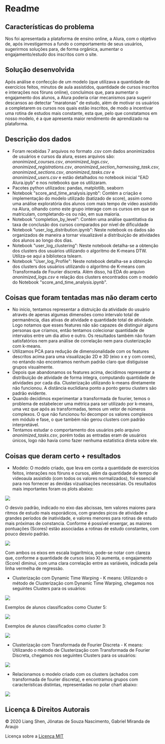 # Readme


## Características do problema
Nos foi apresentada a plataforma de ensino online, a Alura, com o objetivo de, após investigarmos a fundo o comportamento de seus usuários, sugerirmos soluções para, de forma orgânica, aumentar o engajamento/estudo dos inscritos com o site.
## Solução desenvolvida
Após análise e confecção de um modelo (que utilizava a quantidade de exercícios feitos, minutos de aula assistidos, quantidade de cursos inscritos e interações nos fóruns online), concluímos que, para aumentar o engajamento dos alunos, a Alura poderia criar mecanismos para sugerir descansos ao detectar "maratonas" de estudo, além de motivar os usuários a completarem os cursos nos quais estão inscritos, de modo a incentivar uma rotina de estudos mais constante, esta que, pelo que constatamos em nosso modelo, é a que apresenta maior rendimento de aprendizado na plataforma.
## Descrição dos dados
- Foram recebidas 7 arquivos no formato .csv com dados anonimizados de usuários e cursos da alura, esses arquivos são: _anonimized_courses.csv_, _anonimized_logs.csv_, _anonimized_registrations.csv_, _anonimized_section_harnessing_task.csv_, _anonimized_sections.csv_, _anonimized_tasks.csv_ e _anonimized_users.csv_ e estão detalhados no notebook inicial "EAD Alura.ipyb" e nos notebooks que os utilizaram.
- Pacotes python utilizados: pandas, matplotlib, seaborn
- Notebook "score_and_time_analysis.ipynb":
Contém a criação e implementação do modelo utilizado (batizado de score), assim como uma análise exploratória dos alunos com mais tempo de vídeo assistido na Alura, olhando como este grupo interage com os cursos em que se matriculam, completando-os ou não, em sua maioria.
- Notebook "completion_by_level":
Contém uma análise quantitativa da taxa de conclusão dos cursos comparados por nível de dificuldade
- Notebook "user_log_distribution.ipynb":
Neste notebook os dados são organizados de maneira a tornar visualizável a distribuição de atividades dos alunos ao longo dos dias.
- Notebook "user_log_clustering":
Neste notebook detalha-se a obtenção dos clusters dos usuários utilizando o algoritmo de K-means DTW. Utiliza-se aqui a biblioteca tslearn.
- Notebook "User_log_Profile":
Neste notebook detalha-se a obtenção dos clusters dos usuários utilizando o algoritmo de K-means com Transformada de Fourier discreta. Além disso, há EDA do arquivo _anonimized_logs.csv_  e relação dos clusters encontrados com o modelo do Notebook "score_and_time_analysis.ipynb".

## Coisas que foram tentadas mas não deram certo
- No início, tentamos representar a distruição da atividade do usuário através de apenas algumas dimensões como intervalo total de permanência, dias ativas de atividade e quantidade total de atividade. Logo notamos que esses features não são capazes de distinguir alguns personas que criamos, então tentamos colecionar quantidade de intervalos entre um dia ativo e outro. Os resultados também não foram satisfatórios nem para análise de correlação nem para clusterização com k-means.
- Utilizamos  PCA para redução de dimensionalidade com os features descritos acima para uma visualização 2D e 3D (eixo x e y com cores), no entando não encontramos nenhum padrão claro que distiguisse grupos visualmente.
- Depois que abandonamos os features acima, decidimos representar a distribuição de atividade de forma íntegra, computando quantidade de atividades por cada dia. Clusterização utilizando k-means diretamente não funcionou. A distância euclidiana ponto a ponto gerou clusters são padrão evidente.
- Quando decidimos experimentar a transformada de fourier, temos o problema de estabelecer uma métrica para ser utilizado por k-means, uma vez que após as transformadas, temos um vetor de números complexos. O que não funcionou foi decompor os valores complexos em módulo e fase, o que também não gerou clusters com padrão interpretável.
- Tentamos estudar o comportamento dos usuários pelo arquivo _anonimized_tasks.csv_, porém todas as entradas eram de usuários únicos, logo não havia como fazer nenhuma estatística direta sobre ele.

## Coisas que deram certo + resultados
- Modelo:
O modelo criado, que leva em conta a quantidade de exercícios feitos, interações nos fóruns e cursos, além da quantidade de tempo de videoaula assistido (com todos os valores normalizados), foi essencial para nos fornecer as devidas vizualisações necessárias. Os resultados mais importantes foram os plots abaixo:

![](images/graph1.png)

O desvio padrão, indicado no eixo das abcissas, tem valores maiores para ritmos de estudo mais esporádicos, com grandes picos de atividade e grandes períodos de inatividade, e valores menores para rotinas de estudo mais próximas de constancia. Conforme é possível enxergar, as maiores pontuações (Scores) estão associadas a rotinas de estudo constantes, com pouco desvio padrão.

![](images/graph2.png)

Com ambos os eixos em escala logarítmica, pode-se notar com clareza que, conforme a quantidade de cursos (eixo X) aumenta, o engajamento (Score) diminui, com uma clara correlação entre as variáveis, indicada pela linha vermelha de regressão.

- Clusterização com Dynamic Time Warping - K means:
Utilizando o método de Clusterização com Dynamic Time Warping, chegamos nos seguintes Clusters para os usuários:

![](images/clusters.png)


Exemplos de alunos classificados como Cluster 5:

![](images/cluster5.png)

Exemplos de alunos classificados como cluster 3:

![](images/cluster3.png)

- Clusterização com Transformada de Fourier Discreta - K means:
Utilizando o método de Clusterização com Transformada de Fourier Discreta, chegamos nos seguintes Clusters para os usuários:

![](images/clusters_dft.JPG)

- Relacionamos o modelo criado com os clusters (achados com transformada de fourier discreta), e encontramos grupos com características distintas, representadas no polar chart abaixo:

![](images/cluster+modelo.JPG)


## Licença & Direitos Autorais

© 2020 Liang Shen, Jônatas de Souza Nascimento, Gabriel Miranda de Araujo

Licença sobre a [Licença MIT](LICENSE)
